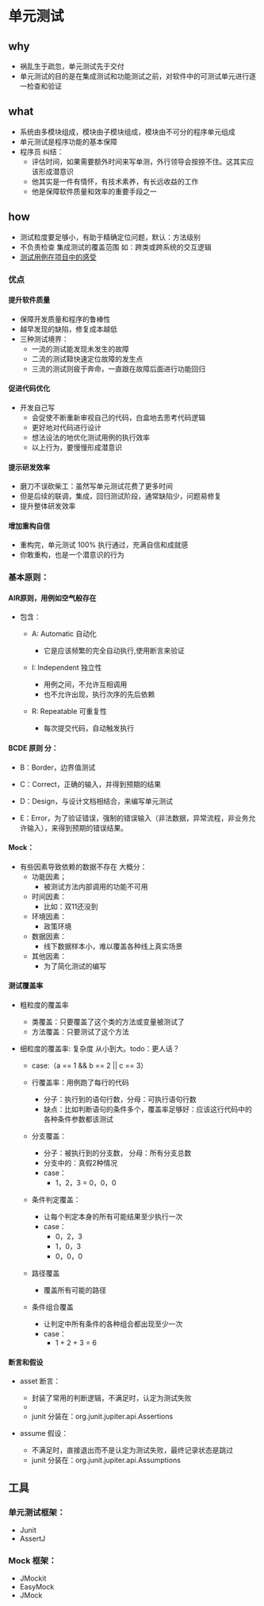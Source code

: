 # 单元测试
## why
- 祸乱生于疏忽，单元测试先于交付
- 单元测试的目的是在集成测试和功能测试之前，对软件中的可测试单元进行逐一检查和验证

## what
- 系统由多模块组成，模块由子模块组成，模块由不可分的程序单元组成
- 单元测试是程序功能的基本保障
- 程序员 纠结：
  - 评估时间，如果需要额外时间来写单测，外行领导会按捺不住。这其实应该形成潜意识
  - 他其实是一件有情怀，有技术素养，有长远收益的工作
  - 他是保障软件质量和效率的重要手段之一

## how  
- 测试粒度要足够小，有助于精确定位问题，默认：方法级别
- 不负责检查 集成测试的覆盖范围 如：跨类或跨系统的交互逻辑
- [测试用例在项目中的感受](https://github.com/liangxiong/liang.tech/blob/master/test/tdd.md)

### 优点
#### 提升软件质量
- 保障开发质量和程序的鲁棒性
- 越早发现的缺陷，修复成本越低
- 三种测试境界：
  - 一流的测试能发现未发生的故障
  - 二流的测试鞥快速定位故障的发生点
  - 三流的测试则疲于奔命，一直跟在故障后面进行功能回归

#### 促进代码优化
- 开发自己写
  - 会促使不断重新审视自己的代码，白盒地去思考代码逻辑
  - 更好地对代码进行设计
  - 想法设法的地优化测试用例的执行效率
  - 以上行为，要慢慢形成潜意识

#### 提示研发效率
- 磨刀不误砍柴工：虽然写单元测试花费了更多时间
- 但是后续的联调，集成，回归测试阶段，通常缺陷少，问题易修复
- 提升整体研发效率

#### 增加重构自信
- 重构完，单元测试 100% 执行通过，充满自信和成就感
- 你敢重构，也是一个潜意识的行为


### 基本原则：
#### AIR原则，用例如空气般存在
- 包含：
  - A: Automatic 自动化
    - 它是应该频繁的完全自动执行,使用断言来验证

  - I: Independent 独立性
    - 用例之间，不允许互相调用
    - 也不允许出现，执行次序的先后依赖

  - R: Repeatable 可重复性
    - 每次提交代码，自动触发执行

#### BCDE 原则 分：
- B：Border，边界值测试

- C：Correct，正确的输入，并得到预期的结果

- D：Design，与设计文档相结合，来编写单元测试

- E：Error，为了验证错误，强制的错误输入（非法数据，异常流程，非业务允许输入），来得到预期的错误结果。


#### Mock：
- 有些因素导致依赖的数据不存在 大概分：
  - 功能因素；
    - 被测试方法内部调用的功能不可用
  - 时间因素：
    - 比如：双11还没到
  - 环境因素：
    - 政策环境
  - 数据因素：
    - 线下数据样本小，难以覆盖各种线上真实场景
  - 其他因素：
    - 为了简化测试的编写


#### 测试覆盖率
- 粗粒度的覆盖率
  - 类覆盖：只要覆盖了这个类的方法或变量被测试了
  - 方法覆盖：只要测试了这个方法

- 细粒度的覆盖率: 复杂度 从小到大。todo：更人话？
  - case:（a == 1 && b == 2 || c == 3）
  - 行覆盖率：用例跑了每行的代码
    - 分子：执行到的语句行数，分母：可执行语句行数
    - 缺点：比如判断语句的条件多个，覆盖率足够好：应该这行代码中的各种条件参数都该测试

  - 分支覆盖：
    - 分子：被执行到的分支数， 分母：所有分支总数
    - 分支中的：真假2种情况
    - case：
      - 1，2，3
      = 0，0，0

  - 条件判定覆盖：
    - 让每个判定本身的所有可能结果至少执行一次
    - case：
      - 0，2，3
      - 1，0，3
      - 0，0，0

  - 路径覆盖
    - 覆盖所有可能的路径

  - 条件组合覆盖
    - 让判定中所有条件的各种组合都出现至少一次
    - case：
      - 1 + 2 + 3 = 6

#### 断言和假设
- asset 断言：
  - 封装了常用的判断逻辑，不满足时，认定为测试失败
  -
  - junit 分装在：org.junit.jupiter.api.Assertions

- assume 假设：
  - 不满足时，直接退出而不是认定为测试失败，最终记录状态是跳过
  - junit 分装在：org.junit.jupiter.api.Assumptions

## 工具
### 单元测试框架：
- Junit
- AssertJ

### Mock 框架：
- JMockit
- EasyMock
- JMock
